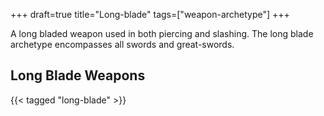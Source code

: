+++
draft=true
title="Long-blade"
tags=["weapon-archetype"]
+++

A long bladed weapon used in both piercing and slashing. The long blade archetype encompasses all swords and great-swords. 

## Long Blade Weapons

{{< tagged "long-blade" >}}
